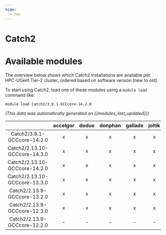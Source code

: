 ```yaml
---
hide:
  - toc
---
```


Catch2
======

# Available modules


The overview below shows which Catch2 installations are available per HPC-UGent Tier-2 cluster, ordered based on software version (new to old).

To start using Catch2, load one of these modules using a `module load` command like:

```shell
module load Catch2/3.8.1-GCCcore-14.2.0
```

*(This data was automatically generated on {{modules_last_updated}})*

| |accelgor|doduo|donphan|gallade|joltik|litleo|shinx|
| :---: | :---: | :---: | :---: | :---: | :---: | :---: | :---: |
|Catch2/3.8.1-GCCcore-14.2.0|x|x|x|x|x|x|x|
|Catch2/2.13.10-GCCcore-14.3.0|x|x|x|x|x|x|x|
|Catch2/2.13.10-GCCcore-14.2.0|x|x|x|x|x|x|x|
|Catch2/2.13.10-GCCcore-13.3.0|x|x|x|x|x|x|x|
|Catch2/2.13.9-GCCcore-13.2.0|x|x|x|x|x|x|x|
|Catch2/2.13.9-GCCcore-12.3.0|x|x|x|x|x|x|x|
|Catch2/2.13.9-GCCcore-12.2.0|-|-|-|-|-|x|x|
